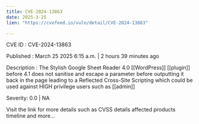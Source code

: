 ```yaml
---
title: CVE-2024-13863
date: 2025-3-25
lien: "https://cvefeed.io/vuln/detail/CVE-2024-13863"

---
```


CVE ID : CVE-2024-13863

Published :  March 25
2025
6:15 a.m. | 2 hours
39 minutes ago

Description : The Stylish Google Sheet Reader 4.0   [[WordPress]] [[plugin]] before 4.1 does not sanitise and escape a parameter before outputting it back in the page
leading to a Reflected Cross-Site Scripting which could be used against HIGH privilege users such as [[admin]]

Severity: 0.0 | NA

Visit the link for more details
such as CVSS details
affected products
timeline
and more...
